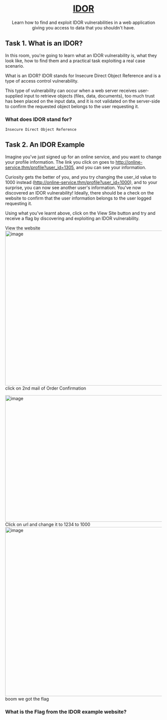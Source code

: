 # <div align='center'>[IDOR](https://tryhackme.com/room/idor)</div>
<div align='center'>Learn how to find and exploit IDOR vulnerabilities in a web application giving you access to data that you shouldn't have.</div>
<div align='center'>
  
</div>


## Task 1. What is an IDOR?
In this room, you're going to learn what an IDOR vulnerability is, what they look like, how to find them and a practical task exploiting a real case scenario.

What is an IDOR?
IDOR stands for Insecure Direct Object Reference and is a type of access control vulnerability.

This type of vulnerability can occur when a web server receives user-supplied input to retrieve objects (files, data, documents), too much trust has been placed on the input data, and it is not validated on the server-side to confirm the requested object belongs to the user requesting it.

### What does IDOR stand for?
```
Insecure Direct Object Reference
```
## Task 2. An IDOR Example
Imagine you've just signed up for an online service, and you want to change your profile information. The link you click on goes to http://online-service.thm/profile?user_id=1305, and you can see your information.

Curiosity gets the better of you, and you try changing the user_id value to 1000 instead (http://online-service.thm/profile?user_id=1000), and to your surprise, you can now see another user's information. You've now discovered an IDOR vulnerability! Ideally, there should be a check on the website to confirm that the user information belongs to the user logged requesting it.

Using what you've learnt above, click on the View Site button and try and receive a flag by discovering and exploiting an IDOR vulnerability.

View the website
<img width="1051" height="498" alt="image" src="https://github.com/user-attachments/assets/843cfc41-654d-44ad-bffe-c718e5204280" />
click on 2nd mail of Order Confirmation

<img width="697" height="407" alt="image" src="https://github.com/user-attachments/assets/c93aaac4-2ba9-480b-ba27-e72201180512" />
Click on url and change it to 1234 to 1000
<img width="714" height="544" alt="image" src="https://github.com/user-attachments/assets/46cc3bd0-d7ec-4d5e-8d5a-30bccea39ed8" />
boom we got the flag

### What is the Flag from the IDOR example website?
```
```
